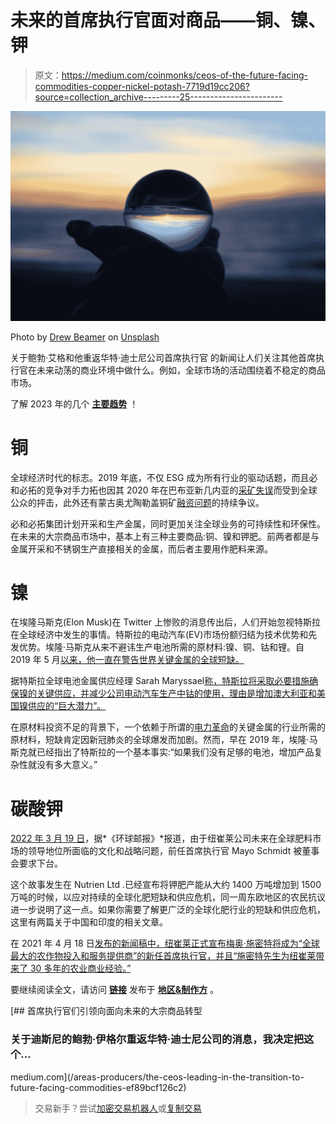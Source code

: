 # 未来的首席执行官面对商品——铜、镍、钾

> 原文：<https://medium.com/coinmonks/ceos-of-the-future-facing-commodities-copper-nickel-potash-7719d19cc206?source=collection_archive---------25----------------------->

![](img/e33824e983bfa38f3bb61d80cc40975b.png)

Photo by [Drew Beamer](https://unsplash.com/@dbeamer_jpg?utm_source=medium&utm_medium=referral) on [Unsplash](https://unsplash.com/?utm_source=medium&utm_medium=referral)

关于鲍勃·艾格和他重返华特·迪士尼公司首席执行官 的新闻让人们关注其他首席执行官在未来动荡的商业环境中做什么。例如，全球市场的活动围绕着不稳定的商品市场。

了解 2023 年的几个 [**主要趋势**](/@44jmonroe91/here-are-some-developments-that-will-impact-global-commodity-markets-going-into-2023-20c624b2b815) ！

# 铜

全球经济时代的标志。2019 年底，不仅 ESG 成为所有行业的驱动话题，而且必和必拓的竞争对手力拓也因其 2020 年在巴布亚新几内亚的[采矿失误](https://www.bbc.com/news/world-asia-54340227)而受到全球公众的抨击，此外还有蒙古奥尤陶勒盖铜矿[融资问题](https://www.afr.com/companies/mining/ceasefire-in-rio-s-civil-war-with-turquoise-hill-20210409-p57hwt)的持续争议。

必和必拓集团计划开采和生产金属，同时更加关注全球业务的可持续性和环保性。在未来的大宗商品市场中，基本上有三种主要商品:铜、镍和钾肥。前两者都是与金属开采和不锈钢生产直接相关的金属，而后者主要用作肥料来源。

# 镍

在埃隆马斯克(Elon Musk)在 Twitter 上惨败的消息传出后，人们开始忽视特斯拉在全球经济中发生的事情。特斯拉的电动汽车(EV)市场份额归结为技术优势和先发优势。埃隆·马斯克从来不避讳生产电池所需的原材料:镍、铜、钴和锂。自 2019 年 5 月[以来，他一直在警告世界关键金属的全球短缺。](https://electrek.co/2019/05/02/tesla-shortage-battery-minerals-nickle-copper-lithium/)

据特斯拉全球电池金属供应经理 Sarah Maryssael[称，特斯拉将采取必要措施确保镍的关键供应，并减少公司电动汽车生产中钴的使用，理由是增加澳大利亚和美国镍供应的“巨大潜力”。](https://twitter.com/smaryssael)

在原材料投资不足的背景下，一个依赖于所谓的[电力革命](https://electrek.co/2019/05/02/tesla-shortage-battery-minerals-nickle-copper-lithium/)的关键金属的行业所需的原材料，短缺肯定因新冠肺炎的全球爆发而加剧。然而，早在 2019 年，埃隆·马斯克就已经指出了特斯拉的一个基本事实:“如果我们没有足够的电池，增加产品复杂性就没有多大意义。”

# 碳酸钾

[2022 年 3 月 19 日](https://www.theglobeandmail.com/business/article-inside-the-ultrasecretive-exit-of-ceo-mayo-schmidt-from-nutrien-after/)，据*《环球邮报》*报道，由于纽崔莱公司未来在全球肥料市场的领导地位所面临的文化和战略问题，前任首席执行官 Mayo Schmidt 被董事会要求下台。

这个故事发生在 Nutrien Ltd .已经宣布将钾肥产能从大约 1400 万吨增加到 1500 万吨的时候，以应对持续的全球化肥短缺和供应危机，同一周东欧地区的农民抗议进一步说明了这一点。如果你需要了解更广泛的全球化肥行业的短缺和供应危机，这里有两篇关于中国和印度的相关文章。

在 2021 年 4 月 18 日[发布的新闻稿中，纽崔莱正式宣布梅奥·施密特将成为“全球最大的农作物投入和服务提供商”的新任首席执行官，并且“施密特先生为纽崔莱带来了 30 多年的农业商业经验。”](https://www.nutrien.com/investors/news-releases/2021-nutrien-announces-appointment-mayo-schmidt-president-and-ceo)

要继续阅读全文，请访问 [**链接**](/areas-producers/the-ceos-leading-in-the-transition-to-future-facing-commodities-ef89bcf126c2) 发布于 [**地区&制作方**](https://medium.com/areas-producers) 。

[](/areas-producers/the-ceos-leading-in-the-transition-to-future-facing-commodities-ef89bcf126c2) [## 首席执行官们引领向面向未来的大宗商品转型

### 关于迪斯尼的鲍勃·伊格尔重返华特·迪士尼公司的消息，我决定把这个…

medium.com](/areas-producers/the-ceos-leading-in-the-transition-to-future-facing-commodities-ef89bcf126c2) 

> 交易新手？尝试[加密交易机器人](/coinmonks/crypto-trading-bot-c2ffce8acb2a)或[复制交易](/coinmonks/top-10-crypto-copy-trading-platforms-for-beginners-d0c37c7d698c)